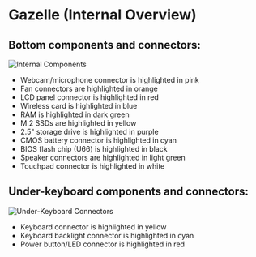 # Gazelle (Internal Overview)

## Bottom components and connectors:

![Internal Components](./img/components-highlighted.jpg)

- Webcam/microphone connector is highlighted in pink
- Fan connectors are highlighted in orange
- LCD panel connector is highlighted in red
- Wireless card is highlighted in blue
- RAM is highlighted in dark green
- M.2 SSDs are highlighted in yellow
- 2.5" storage drive is highlighted in purple
- CMOS battery connector is highlighted in cyan
- BIOS flash chip (U66) is highlighted in black
- Speaker connectors are highlighted in light green
- Touchpad connector is highlighted in white

## Under-keyboard components and connectors:

![Under-Keyboard Connectors](./img/under-keyboard.jpg)

- Keyboard connector is highlighted in yellow
- Keyboard backlight connector is highlighted in cyan
- Power button/LED connector is highlighted in red

